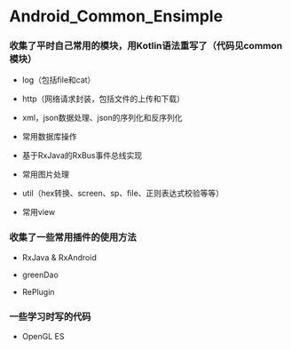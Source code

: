 # Android_Common_Ensimple
### 收集了平时自己常用的模块，用Kotlin语法重写了（代码见common模块）
- log（包括file和cat）

- http（网络请求封装，包括文件的上传和下载）

- xml，json数据处理、json的序列化和反序列化

- 常用数据库操作

- 基于RxJava的RxBus事件总线实现

- 常用图片处理

- util（hex转换、screen、sp、file、正则表达式校验等等）

- 常用view

### 收集了一些常用插件的使用方法
- RxJava & RxAndroid

- greenDao

- RePlugin
 
### 一些学习时写的代码
- OpenGL ES
